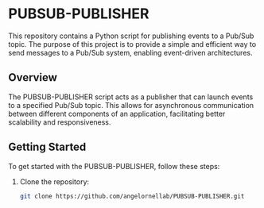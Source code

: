 # PUBSUB-PUBLISHER

This repository contains a Python script for publishing events to a Pub/Sub topic. The purpose of this project is to provide a simple and efficient way to send messages to a Pub/Sub system, enabling event-driven architectures.

## Overview

The PUBSUB-PUBLISHER script acts as a publisher that can launch events to a specified Pub/Sub topic. This allows for asynchronous communication between different components of an application, facilitating better scalability and responsiveness.

## Getting Started

To get started with the PUBSUB-PUBLISHER, follow these steps:

1. Clone the repository:

   ```bash
   git clone https://github.com/angelornellab/PUBSUB-PUBLISHER.git
